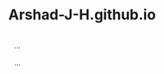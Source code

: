# Arshad-J-H.github.io
<div id="content">
 <!-- another post -->
 <div class="post-container">
  <div class="post">
   ...
  </div>
 </div>
 <div class="post-container">
  <div class="post">
   ...
  </div>
 </div>
</div>
